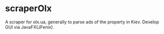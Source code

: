 # scraperOlx 
A scraper for olx.ua, generally to parse ads of the property in Kiev. Develop GUI via JavaFX(JFenix).
